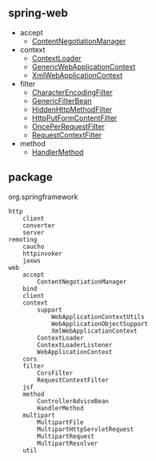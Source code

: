 ## spring-web
* accept
  * [ContentNegotiationManager](/20-framework/src/spring/spring-web/web/accept/ContentNegotiationManager.md)
* context
  * [ContextLoader](/20-framework/src/spring/spring-web/web/context/ContextLoader.md)
  * [GenericWebApplicationContext](/20-framework/src/spring/spring-web/web/context/support/GenericWebApplicationContext.md)
  * [XmlWebApplicationContext](/20-framework/src/spring/spring-web/web/context/support/XmlWebApplicationContext.md)
* filter
  * [CharacterEncodingFilter](/20-framework/src/spring/spring-web/web/filter/CharacterEncodingFilter.md)
  * [GenericFilterBean](/20-framework/src/spring/spring-web/web/filter/GenericFilterBean.md)
  * [HiddenHttpMethodFilter](/20-framework/src/spring/spring-web/web/filter/HiddenHttpMethodFilter.md)
  * [HttpPutFormContentFilter](/20-framework/src/spring/spring-web/web/filter/HttpPutFormContentFilter.md)
  * [OncePerRequestFilter](/20-framework/src/spring/spring-web/web/filter/OncePerRequestFilter.md)
  * [RequestContextFilter](/20-framework/src/spring/spring-web/web/filter/RequestContextFilter.md)
* method
  * [HandlerMethod](/20-framework/src/spring/spring-web/web/method/HandlerMethod.md)


## package
org.springframework
```
http
    client
    converter
    server
remoting
    caucho
    httpinvoker
    jaxws
web
    accept
        ContentNegotiationManager
    bind
    client
    context
        support
            WebApplicationContextUtils
            WebApplicationObjectSupport
            XmlWebApplicationContext
        ContextLoader
        ContextLoaderListener
        WebApplicationContext
    cors
    filter
        CorsFilter
        RequestContextFilter
    jsf
    method
        ControllerAdviceBean
        HandlerMethod
    multipart
        MultipartFile
        MultipartHttpServletRequest
        MultipartRequest
        MultipartResolver
    util
```